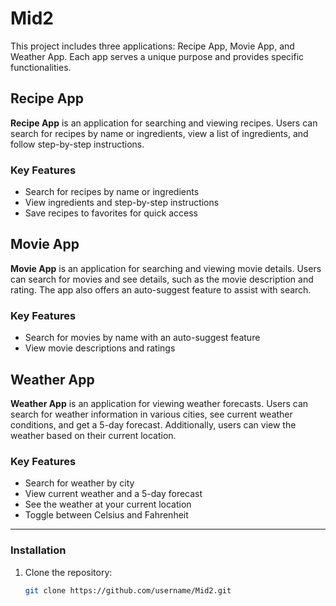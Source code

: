 # Mid2

This project includes three applications: Recipe App, Movie App, and Weather App. Each app serves a unique purpose and provides specific functionalities.

## Recipe App

**Recipe App** is an application for searching and viewing recipes. Users can search for recipes by name or ingredients, view a list of ingredients, and follow step-by-step instructions.

### Key Features
- Search for recipes by name or ingredients
- View ingredients and step-by-step instructions
- Save recipes to favorites for quick access

## Movie App

**Movie App** is an application for searching and viewing movie details. Users can search for movies and see details, such as the movie description and rating. The app also offers an auto-suggest feature to assist with search.

### Key Features
- Search for movies by name with an auto-suggest feature
- View movie descriptions and ratings

## Weather App

**Weather App** is an application for viewing weather forecasts. Users can search for weather information in various cities, see current weather conditions, and get a 5-day forecast. Additionally, users can view the weather based on their current location.

### Key Features
- Search for weather by city
- View current weather and a 5-day forecast
- See the weather at your current location
- Toggle between Celsius and Fahrenheit

---

### Installation

1. Clone the repository:
   ```bash
   git clone https://github.com/username/Mid2.git
